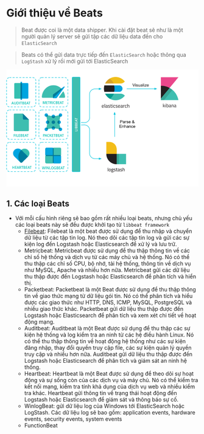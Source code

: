 # Giới thiệu về Beats

> Beat được coi là một data shipper. Khi cài đặt beat sẽ như là một người quản lý server sẽ gửi tập các dữ liệu data đến cho `ElasticSearch`


> Beats có thể gửi data trực tiếp đến `ElasticSearch` hoặc thông qua `LogStash` xử lý rồi mới gửi tới ElasticSearch


![Beats Architecture](../assets/beats-architecture.png)


## 1. Các loại Beats

- Với mỗi cấu hình riêng sẽ bao gồm rất nhiều loại beats, nhưng chủ yếu các loại beats này sẽ đều được khởi tạo từ `libbeat framework`
  - [Filebeat](File-beat.md): Filebeat là một beat được sử dụng để thu nhập và chuyển dữ liệu từ các tập tin log. Nó theo dõi các tập tin log và gửi các sự kiện log đến Logstash hoặc Elasticsearch để xử lý và lưu trữ.
  - Metricbeat: Metricbeat được sử dụng để thu thập thông tin về các chỉ số hệ thống và dịch vụ từ các máy chủ và hệ thống. Nó có thể thu thập các chỉ số CPU, bộ nhớ, tải hệ thống, thông tin về dịch vụ như MySQL, Apache và nhiều hơn nữa. Metricbeat gửi các dữ liệu thu thập được đến Logstash hoặc Elasticsearch để phân tích và hiển thị.
  - Packetbeat: Packetbeat là một Beat được sử dụng để thu thập thông tin về giao thức mạng từ dữ liệu gói tin. Nó có thể phân tích và hiểu được các giao thức như HTTP, DNS, ICMP, MySQL, PostgreSQL và nhiều giao thức khác. Packetbeat gửi dữ liệu thu thập được đến Logstash hoặc Elasticsearch để phân tích và xem xét chi tiết về hoạt động mạng.
  - Auditbeat: Auditbeat là một Beat được sử dụng để thu thập các sự kiện hệ thống và log kiểm tra an ninh từ các hệ điều hành Linux. Nó có thể thu thập thông tin về hoạt động hệ thống như các sự kiện đăng nhập, thay đổi quyền truy cập file, các sự kiện quản lý quyền truy cập và nhiều hơn nữa. Auditbeat gửi dữ liệu thu thập được đến Logstash hoặc Elasticsearch để phân tích và giám sát an ninh hệ thống.
  - Heartbeat: Heartbeat là một Beat được sử dụng để theo dõi sự hoạt động và sự sống còn của các dịch vụ và máy chủ. Nó có thể kiểm tra kết nối mạng, kiểm tra tính khả dụng của dịch vụ web và nhiều kiểm tra khác. Heartbeat gửi thông tin về trạng thái hoạt động đến Logstash hoặc Elasticsearch để giám sát và thông báo sự cố.
  - WinlogBeat: gửi dữ liệu log của Windows tới ElasticSearch hoặc LogStash. Các dữ liệu log sẽ bao gồm: application events, hardware events, security events, system events
  - FunctionBeat


<!-- ## 2. Tìm hiểu sâu về các beats

### 2.1. FileBeat

[Filebeat about](File-beat.md) -->